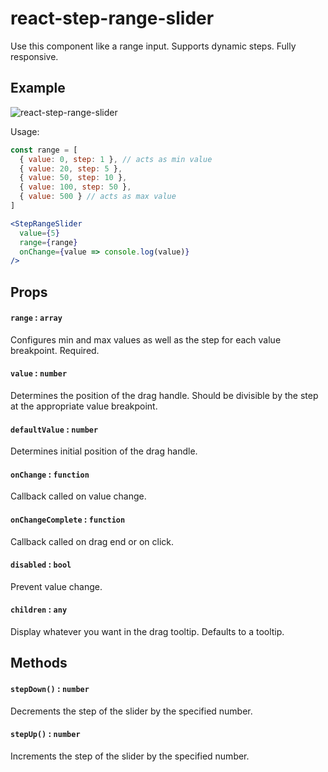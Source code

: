 react-step-range-slider
=========

Use this component like a range input. Supports dynamic steps. Fully responsive.


## Example

![react-step-range-slider](https://cloud.githubusercontent.com/assets/7729885/17833926/e06462f6-66f9-11e6-8e88-c3dba1ee591e.gif)

Usage:

```jsx
const range = [
  { value: 0, step: 1 }, // acts as min value
  { value: 20, step: 5 }, 
  { value: 50, step: 10 },
  { value: 100, step: 50 },
  { value: 500 } // acts as max value
]

<StepRangeSlider 
  value={5} 
  range={range} 
  onChange={value => console.log(value)}
/>
```


## Props

#### `range` : `array`
Configures min and max values as well as the step for each value breakpoint. Required.

#### `value` : `number`
Determines the position of the drag handle. Should be divisible by the step at the appropriate value breakpoint.

#### `defaultValue` : `number`
Determines initial position of the drag handle.

#### `onChange` : `function`
Callback called on value change.

#### `onChangeComplete` : `function`
Callback called on drag end or on click.

#### `disabled` : `bool`
Prevent value change.

#### `children` : `any`
Display whatever you want in the drag tooltip. Defaults to a tooltip.


## Methods

#### `stepDown()` : `number`
Decrements the step of the slider by the specified number.

#### `stepUp()` : `number`
Increments the step of the slider by the specified number.
